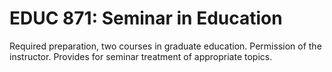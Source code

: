 # EDUC 871: Seminar in Education

Required preparation, two courses in graduate education. Permission of the instructor. Provides for seminar treatment of appropriate topics.